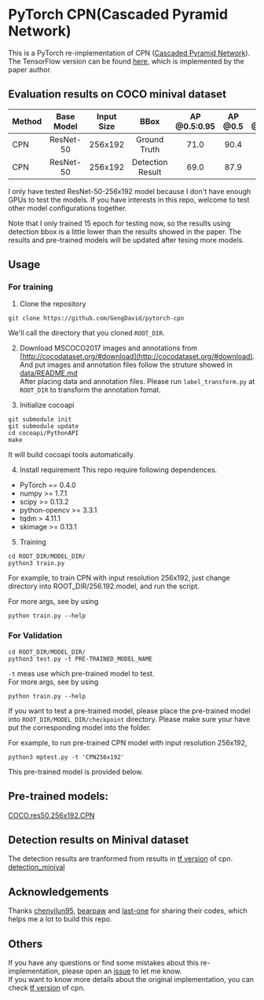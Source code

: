 # PyTorch CPN(Cascaded Pyramid Network)

This is a PyTorch re-implementation of CPN ([Cascaded Pyramid Network](https://arxiv.org/abs/1711.07319)). The TensorFlow version can be found [here](https://github.com/chenyilun95/tf-cpn), which is implemented by the paper author.

## Evaluation results on COCO minival dataset
<center>

| Method | Base Model | Input Size | BBox | AP @0.5:0.95 | AP @0.5 | AP @0.75 | AP medium | AP large |
|:-------|:--------:|:-----:|:-------:|:-------:|:-------:|:-------:|:-------:|:-------:|
| CPN | ResNet-50 | 256x192 | Ground Truth |71.0 | 90.4 | 78.2 | 68.4 | 75.3 |
| CPN | ResNet-50 | 256x192 | Detection Result |69.0 | 87.9 | 76.5 | 65.5 | 75.4 |

</center>

I only have tested ResNet-50-256x192 model because I don't have enough GPUs to test the models. If you have interests in this repo, welcome to test other model configurations together.  

Note that I only trained 15 epoch for testing now, so the results using detection bbox is a little lower than the results showed in the paper. The results and pre-trained models will be updated after tesing more models.

## Usage

### For training
1. Clone the repository
```
git clone https://github.com/GengDavid/pytorch-cpn
```

We'll call the directory that you cloned ```ROOT_DIR```.

2. Download MSCOCO2017 images and annotations from [http://cocodataset.org/#download](http://cocodataset.org/#download). And put images and annotation files follow the struture showed in [data/README.md](https://github.com/GengDavid/pytorch-cpn/blob/master/data/README.md)  
After placing data and annotation files. Please run ```label_transform.py``` at ```ROOT_DIR``` to transform the annotation fomat.

3. Initialize cocoapi
```
git submodule init
git submodule update
cd cocoapi/PythonAPI
make
```
It will build cocoapi tools automatically.

4. Install requirement
  This repo require following dependences.
  - PyTorch == 0.4.0
  - numpy >= 1.7.1
  - scipy >= 0.13.2
  - python-opencv >= 3.3.1
  - tqdm > 4.11.1
  - skimage >= 0.13.1

5. Training
```
cd ROOT_DIR/MODEL_DIR/
python3 train.py
```

For example, to train CPN with input resolution 256x192, just change directory into ROOT_DIR/256.192.model, and run the script.

For more args, see by using
```
python train.py --help
```

### For Validation
```
cd ROOT_DIR/MODEL_DIR/
python3 test.py -t PRE-TRAINED_MODEL_NAME
```

```-t``` meas use which pre-trained model to test.   
For more args, see by using
```
python train.py --help
```

If you want to test a pre-trained model, please place the pre-trained model into ```ROOT_DIR/MODEL_DIR/checkpoint``` directory. Please make sure your have put the corresponding model into the folder.

For example, to run pre-trained CPN model with input resolution 256x192,
```
python3 mptest.py -t 'CPN256x192'
```

This pre-trained model is provided below.

## Pre-trained models:
[COCO.res50.256x192.CPN](https://drive.google.com/open?id=1fz9_R8YhDcIpTNPzP_uHeP7uNRn87ryU)

## Detection results on Minival dataset
The detection results are tranformed from results in [tf version](https://github.com/chenyilun95/tf-cpn) of cpn.  
[detection_minival](https://drive.google.com/open?id=1Iv6mH9DC0ia5POBFjI_MFWO2viG53TKA)

## Acknowledgements
Thanks [chenyilun95](https://github.com/chenyilun95), [bearpaw](https://github.com/bearpaw) and [last-one](https://github.com/last-one) for sharing their codes, which helps me a lot to build this repo.

## Others
If you have any questions or find some mistakes about this re-implementation, please open an [issue](https://github.com/GengDavid/pytorch-cpn/issues) to let me know.  
If you want to know more details about the original implementation, you can check [tf version](https://github.com/chenyilun95/tf-cpn) of cpn.

